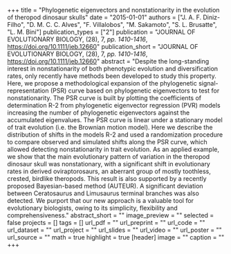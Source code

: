 +++
title = "Phylogenetic eigenvectors and nonstationarity in the evolution of
   theropod dinosaur skulls"
date = "2015-01-01"
authors = ["J. A. F. Diniz-Filho", "D. M. C. C. Alves", "F. Villalobos", "M. Sakamoto", "S. L. Brusatte", "L. M. Bini"]
publication_types = ["2"]
publication = "JOURNAL OF EVOLUTIONARY BIOLOGY, (28), 7, _pp. 1410-1416_, https://doi.org/10.1111/jeb.12660"
publication_short = "JOURNAL OF EVOLUTIONARY BIOLOGY, (28), 7, _pp. 1410-1416_, https://doi.org/10.1111/jeb.12660"
abstract = "Despite the long-standing interest in nonstationarity of both phenotypic
   evolution and diversification rates, only recently have methods been
   developed to study this property. Here, we propose a methodological
   expansion of the phylogenetic signal-representation (PSR) curve based on
   phylogenetic eigenvectors to test for nonstationarity. The PSR curve is
   built by plotting the coefficients of determination R-2 from
   phylogenetic eigenvector regression (PVR) models increasing the number
   of phylogenetic eigenvectors against the accumulated eigenvalues. The
   PSR curve is linear under a stationary model of trait evolution (i.e.
   the Brownian motion model). Here we describe the distribution of shifts
   in the models R-2 and used a randomization procedure to compare observed
   and simulated shifts along the PSR curve, which allowed detecting
   nonstationarity in trait evolution. As an applied example, we show that
   the main evolutionary pattern of variation in the theropod dinosaur
   skull was nonstationary, with a significant shift in evolutionary rates
   in derived oviraptorosaurs, an aberrant group of mostly toothless,
   crested, birdlike theropods. This result is also supported by a recently
   proposed Bayesian-based method (AUTEUR). A significant deviation between
   Ceratosaurus and Limusaurus terminal branches was also detected. We
   purport that our new approach is a valuable tool for evolutionary
   biologists, owing to its simplicity, flexibility and comprehensiveness."
abstract_short = ""
image_preview = ""
selected = false
projects = []
tags = []
url_pdf = ""
url_preprint = ""
url_code = ""
url_dataset = ""
url_project = ""
url_slides = ""
url_video = ""
url_poster = ""
url_source = ""
math = true
highlight = true
[header]
image = ""
caption = ""
+++
